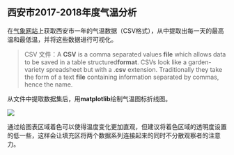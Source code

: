 ## 西安市2017-2018年度气温分析

在[气象网站](https://rp5.ru/%E8%A5%BF%E5%AE%89%E5%A4%A9%E6%B0%94_)上获取西安市一年的气温数据（CSV格式），从中提取出每一天的最高温和最低温，并将这些数据进行可视化。

> CSV 文件：A **CSV** is a comma separated values **file** which allows data to be saved in a table structured**format**. CSVs look like a garden-variety spreadsheet but with a .**csv** extension. Traditionally they take the form of a text **file** containing information separated by commas, hence the name.



从文件中提取数据集后，用**matplotlib**绘制气温图标折线图。

![](http://pf1jz9eu0.bkt.clouddn.com/18-10-5/74754486.jpg)



通过给图表区域着色可以使得温度变化更加直观，但建议将着色区域的透明度设置的低一些，这样会让填充区将两个数据系列连接起来的同时不分散观察者的注意力。
